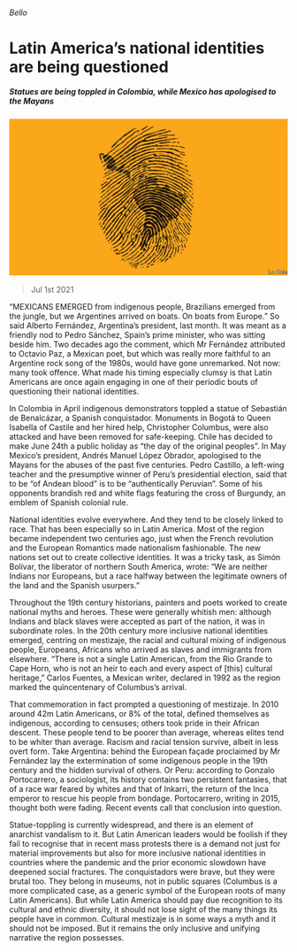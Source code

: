 ###### Bello

# Latin America’s national identities are being questioned 

##### Statues are being toppled in Colombia, while Mexico has apologised to the Mayans 

![image](images/20210703_AMD001_0.jpg) 

> Jul 1st 2021 

“MEXICANS EMERGED from indigenous people, Brazilians emerged from the jungle, but we Argentines arrived on boats. On boats from Europe.” So said Alberto Fernández, Argentina’s president, last month. It was meant as a friendly nod to Pedro Sánchez, Spain’s prime minister, who was sitting beside him. Two decades ago the comment, which Mr Fernández attributed to Octavio Paz, a Mexican poet, but which was really more faithful to an Argentine rock song of the 1980s, would have gone unremarked. Not now: many took offence. What made his timing especially clumsy is that Latin Americans are once again engaging in one of their periodic bouts of questioning their national identities.

In Colombia in April indigenous demonstrators toppled a statue of Sebastián de Benalcázar, a Spanish conquistador. Monuments in Bogotá to Queen Isabella of Castile and her hired help, Christopher Columbus, were also attacked and have been removed for safe-keeping. Chile has decided to make June 24th a public holiday as “the day of the original peoples”. In May Mexico’s president, Andrés Manuel López Obrador, apologised to the Mayans for the abuses of the past five centuries. Pedro Castillo, a left-wing teacher and the presumptive winner of Peru’s presidential election, said that to be “of Andean blood” is to be “authentically Peruvian”. Some of his opponents brandish red and white flags featuring the cross of Burgundy, an emblem of Spanish colonial rule.


National identities evolve everywhere. And they tend to be closely linked to race. That has been especially so in Latin America. Most of the region became independent two centuries ago, just when the French revolution and the European Romantics made nationalism fashionable. The new nations set out to create collective identities. It was a tricky task, as Simón Bolívar, the liberator of northern South America, wrote: “We are neither Indians nor Europeans, but a race halfway between the legitimate owners of the land and the Spanish usurpers.”

Throughout the 19th century historians, painters and poets worked to create national myths and heroes. These were generally whitish men: although Indians and black slaves were accepted as part of the nation, it was in subordinate roles. In the 20th century more inclusive national identities emerged, centring on mestizaje, the racial and cultural mixing of indigenous people, Europeans, Africans who arrived as slaves and immigrants from elsewhere. “There is not a single Latin American, from the Rio Grande to Cape Horn, who is not an heir to each and every aspect of [this] cultural heritage,” Carlos Fuentes, a Mexican writer, declared in 1992 as the region marked the quincentenary of Columbus’s arrival.

That commemoration in fact prompted a questioning of mestizaje. In 2010 around 42m Latin Americans, or 8% of the total, defined themselves as indigenous, according to censuses; others took pride in their African descent. These people tend to be poorer than average, whereas elites tend to be whiter than average. Racism and racial tension survive, albeit in less overt form. Take Argentina: behind the European façade proclaimed by Mr Fernández lay the extermination of some indigenous people in the 19th century and the hidden survival of others. Or Peru: according to Gonzalo Portocarrero, a sociologist, its history contains two persistent fantasies, that of a race war feared by whites and that of Inkarri, the return of the Inca emperor to rescue his people from bondage. Portocarrero, writing in 2015, thought both were fading. Recent events call that conclusion into question.

Statue-toppling is currently widespread, and there is an element of anarchist vandalism to it. But Latin American leaders would be foolish if they fail to recognise that in recent mass protests there is a demand not just for material improvements but also for more inclusive national identities in countries where the pandemic and the prior economic slowdown have deepened social fractures. The conquistadors were brave, but they were brutal too. They belong in museums, not in public squares (Columbus is a more complicated case, as a generic symbol of the European roots of many Latin Americans). But while Latin America should pay due recognition to its cultural and ethnic diversity, it should not lose sight of the many things its people have in common. Cultural mestizaje is in some ways a myth and it should not be imposed. But it remains the only inclusive and unifying narrative the region possesses.

